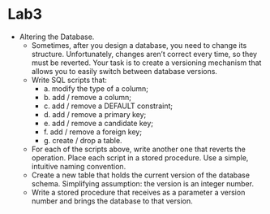 # Lab3

* Altering the Database.
    * Sometimes, after you design a database, you need to change its structure. Unfortunately, changes aren’t correct every time, so they must be reverted. Your task is to create a versioning mechanism that allows you to easily switch between database versions.
    * Write SQL scripts that:
    	* a. modify the type of a column;
    	* b. add / remove a column;
    	* c. add / remove a DEFAULT constraint;
    	* d. add / remove a primary key;
    	* e. add / remove a candidate key;
    	* f. add / remove a foreign key;	
    	* g. create / drop a table.
    * For each of the scripts above, write another one that reverts the operation. Place each script in a stored procedure. Use a simple, intuitive naming convention.
    * Create a new table that holds the current version of the database schema. Simplifying assumption: the version is an integer number.
    * Write a stored procedure that receives as a parameter a version number and brings the database to that version.
	